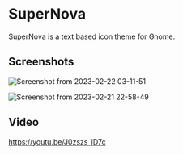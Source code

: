 # SuperNova
SuperNova is a text based icon theme for Gnome.

Screenshots
--

![Screenshot from 2023-02-22 03-11-51](https://user-images.githubusercontent.com/60283532/220596353-56fdae7c-5d01-499f-8843-9208d4e81c72.png)

![Screenshot from 2023-02-21 22-58-49](https://user-images.githubusercontent.com/60283532/220596410-cb1bcf1d-8d37-4054-86a9-27b4db14f1a0.png)

Video
--
https://youtu.be/J0zszs_lD7c
